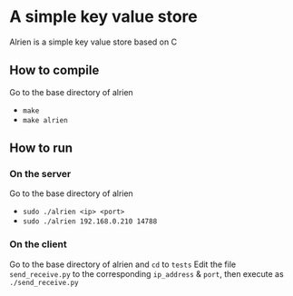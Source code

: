 # A simple key value store
Alrien is a simple key value store based on C

## How to compile
Go to the base directory of alrien

* `make`
* `make alrien`

## How to run
### On the server
Go to the base directory of alrien

* `sudo ./alrien <ip> <port>`
* `sudo ./alrien 192.168.0.210 14788`

### On the client
Go to the base directory of alrien and `cd` to `tests`
Edit the file `send_receive.py` to the corresponding `ip_address` & `port`, then execute as `./send_receive.py`

